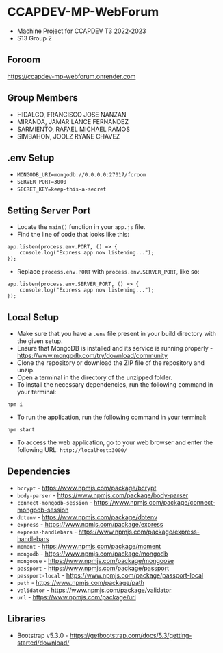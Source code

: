 # CCAPDEV-MP-WebForum
- Machine Project for CCAPDEV T3 2022-2023
- S13 Group 2

## Foroom
https://ccapdev-mp-webforum.onrender.com

## Group Members
- HIDALGO, FRANCISCO JOSE NANZAN
- MIRANDA, JAMAR LANCE FERNANDEZ
- SARMIENTO, RAFAEL MICHAEL RAMOS
- SIMBAHON, JOOLZ RYANE CHAVEZ

## .env Setup
- `MONGODB_URI=mongodb://0.0.0.0:27017/foroom`
- `SERVER_PORT=3000`
- `SECRET_KEY=keep-this-a-secret`

## Setting Server Port
- Locate the `main()` function in your `app.js` file.
- Find the line of code that looks like this:
```
app.listen(process.env.PORT, () => {
    console.log("Express app now listening...");
});
```
- Replace `process.env.PORT` with `process.env.SERVER_PORT`, like so:
```
app.listen(process.env.SERVER_PORT, () => {
    console.log("Express app now listening...");
});
```

## Local Setup
- Make sure that you have a `.env` file present in your build directory with the given setup.
- Ensure that MongoDB is installed and its service is running properly - https://www.mongodb.com/try/download/community
- Clone the repository or download the ZIP file of the repository and unzip.
- Open a terminal in the directory of the unzipped folder.
- To install the necessary dependencies, run the following command in your terminal:
```
npm i
```
- To run the application, run the following command in your terminal:
```
npm start
```
- To access the web application, go to your web browser and enter the following URL: `http://localhost:3000/`

## Dependencies
- `bcrypt` - https://www.npmjs.com/package/bcrypt
- `body-parser` - https://www.npmjs.com/package/body-parser
- `connect-mongodb-session` - https://www.npmjs.com/package/connect-mongodb-session
- `dotenv` - https://www.npmjs.com/package/dotenv
- `express` - https://www.npmjs.com/package/express
- `express-handlebars` - https://www.npmjs.com/package/express-handlebars
- `moment` - https://www.npmjs.com/package/moment
- `mongodb` - https://www.npmjs.com/package/mongodb
- `mongoose` - https://www.npmjs.com/package/mongoose
- `passport` - https://www.npmjs.com/package/passport
- `passport-local` - https://www.npmjs.com/package/passport-local
- `path` - https://www.npmjs.com/package/path
- `validator` - https://www.npmjs.com/package/validator
- `url` - https://www.npmjs.com/package/url

## Libraries
- Bootstrap v5.3.0 - https://getbootstrap.com/docs/5.3/getting-started/download/

